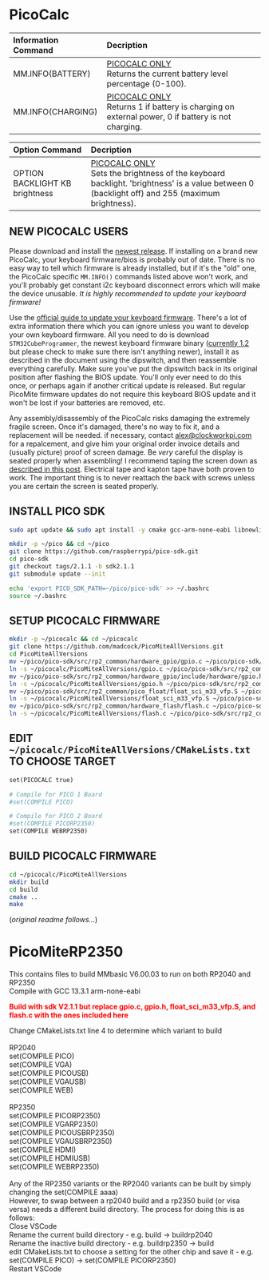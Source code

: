 # PicoCalc

Information Command | Decription
:--- | :---
MM.INFO(BATTERY) | <ins>PICOCALC ONLY</ins> <br/> Returns the current battery level percentage (0-100).
MM.INFO(CHARGING) | <ins>PICOCALC ONLY</ins> <br/> Returns 1 if battery is charging on external power, 0 if battery is not charging.

Option Command | Decription
:--- | :---
OPTION BACKLIGHT KB brightness | <ins>PICOCALC ONLY</ins> <br/> Sets the brightness of the keyboard backlight. 'brightness' is a value between 0 (backlight off) and 255 (maximum brightness).

NEW PICOCALC USERS
------------------
Please download and install the [newest release](https://github.com/madcock/PicoMiteAllVersions/releases).
If installing on a brand new PicoCalc, your keyboard firmware/bios is probably out of date. There is no easy way to tell which firmware is already installed, but if it's the "old" one, the PicoCalc specific ``MM.INFO()`` commands listed above won't work, and you'll probably get constant i2c keyboard disconnect errors which will make the device unusable. _It is highly recommended to update your keyboard firmware!_

Use the [official guide to update your keyboard firmware](https://github.com/clockworkpi/PicoCalc/wiki/Setting-Up-Arduino-Development-for-PicoCalc-keyboard). There's a lot of extra information there which you can ignore unless you want to develop your own keyboard firmware. All you need to do is download ``STM32CubeProgrammer``, the newest keyboard firmware binary ([currently 1.2](https://github.com/clockworkpi/PicoCalc/blob/master/Bin/PicoCalc_BIOS_v1.2.bin) but please check to make sure there isn't anything newer), install it as described in the document using the dipswitch, and then reassemble everything carefully. Make sure you've put the dipswitch back in its original position after flashing the BIOS update. You'll only ever need to do this once, or perhaps again if another critical update is released. But regular PicoMite firmware updates do not require this keyboard BIOS update and it won't be lost if your batteries are removed, etc.

Any assembly/disassembly of the PicoCalc risks damaging the extremely fragile screen. Once it's damaged, there's no way to fix it, and a replacement will be needed. if necessary, contact [alex@clockworkpi.com](mailto:alex@clockworkpi.com) for a repalcement, and give him your original order invoice details and (usually picture) proof of screen damage. Be _very_ careful the display is seated properly when assembling! I recommend taping the screen down as [described in this post](https://forum.clockworkpi.com/t/before-replacing-the-pico-read-this-to-avoid-cracked-screen/16666/10). Electrical tape and kapton tape have both proven to work. The important thing is to never reattach the back with screws unless you are certain the screen is seated properly.

INSTALL PICO SDK
----------------
```bash
sudo apt update && sudo apt install -y cmake gcc-arm-none-eabi libnewlib-arm-none-eabi build-essential git

mkdir -p ~/pico && cd ~/pico
git clone https://github.com/raspberrypi/pico-sdk.git
cd pico-sdk
git checkout tags/2.1.1 -b sdk2.1.1
git submodule update --init

echo 'export PICO_SDK_PATH=~/pico/pico-sdk' >> ~/.bashrc
source ~/.bashrc
```

SETUP PICOCALC FIRMWARE
-----------------------
```bash
mkdir -p ~/picocalc && cd ~/picocalc
git clone https://github.com/madcock/PicoMiteAllVersions.git
cd PicoMiteAllVersions
mv ~/pico/pico-sdk/src/rp2_common/hardware_gpio/gpio.c ~/pico/pico-sdk/src/rp2_common/hardware_gpio/gpio.bak
ln -s ~/picocalc/PicoMiteAllVersions/gpio.c ~/pico/pico-sdk/src/rp2_common/hardware_gpio/gpio.c
mv ~/pico/pico-sdk/src/rp2_common/hardware_gpio/include/hardware/gpio.h ~/pico/pico-sdk/src/rp2_common/hardware_gpio/include/hardware/gpio.bak
ln -s ~/picocalc/PicoMiteAllVersions/gpio.h ~/pico/pico-sdk/src/rp2_common/hardware_gpio/include/hardware/gpio.h
mv ~/pico/pico-sdk/src/rp2_common/pico_float/float_sci_m33_vfp.S ~/pico/pico-sdk/src/rp2_common/pico_float/float_sci_m33_vfp.bak
ln -s ~/picocalc/PicoMiteAllVersions/float_sci_m33_vfp.S ~/pico/pico-sdk/src/rp2_common/pico_float/float_sci_m33_vfp.S
mv ~/pico/pico-sdk/src/rp2_common/hardware_flash/flash.c ~/pico/pico-sdk/src/rp2_common/hardware_flash/flash.bak
ln -s ~/picocalc/PicoMiteAllVersions/flash.c ~/pico/pico-sdk/src/rp2_common/hardware_flash/flash.c

```
EDIT ``~/picocalc/PicoMiteAllVersions/CMakeLists.txt`` TO CHOOSE TARGET
-----------------------------------------------------------------------
```makefile
set(PICOCALC true)

# Compile for PICO 1 Board
#set(COMPILE PICO)

# Compile for PICO 2 Board
#set(COMPILE PICORP2350)
set(COMPILE WEBRP2350)
```

BUILD PICOCALC FIRMWARE
-----------------------
```bash
cd ~/picocalc/PicoMiteAllVersions
mkdir build
cd build
cmake ..
make
```

(_original readme follows..._)

# PicoMiteRP2350
This contains files to build MMbasic V6.00.03 to run on both RP2040 and RP2350<br>
Compile with GCC 13.3.1 arm-none-eabi<br>

<b style="color:red;"> Build with sdk V2.1.1 but replace gpio.c, gpio.h, float_sci_m33_vfp.S, and flash.c with the ones included here<br></b>

Change CMakeLists.txt line 4 to determine which variant to build<br>
<br>
RP2040<br>
set(COMPILE PICO)<br>
set(COMPILE VGA)<br>
set(COMPILE PICOUSB)<br>
set(COMPILE VGAUSB)<br>
set(COMPILE WEB)<br>
<br>
RP2350<br>
set(COMPILE PICORP2350)<br>
set(COMPILE VGARP2350)<br>
set(COMPILE PICOUSBRP2350)<br>
set(COMPILE VGAUSBRP2350)<br>
set(COMPILE HDMI)<br>
set(COMPILE HDMIUSB)<br>
set(COMPILE WEBRP2350)<br>
<br>
Any of the RP2350 variants or the RP2040 variants can be built by simply changing the set(COMPILE aaaa)<br>
However, to swap between a rp2040 build and a rp2350 build (or visa versa) needs a different build directory.
The process for doing this is as follows:<br>
Close VSCode<br>
Rename the current build directory - e.g. build -> buildrp2040<br>
Rename the inactive build directory - e.g. buildrp2350 -> build<br>
edit CMakeLists.txt to choose a setting for the other chip and save it - e.g.  set(COMPILE PICO) -> set(COMPILE PICORP2350)<br>
Restart VSCode<br>

